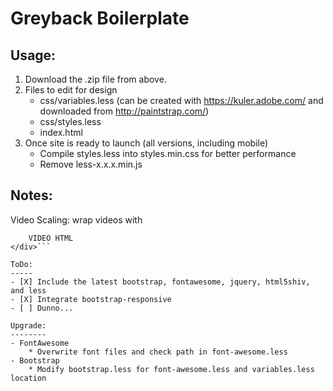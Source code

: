 Greyback Boilerplate
====================

Usage:
------
1. Download the .zip file from above.
2. Files to edit for design
	* css/variables.less (can be created with https://kuler.adobe.com/ and downloaded from http://paintstrap.com/)
	* css/styles.less
	* index.html
3. Once site is ready to launch (all versions, including mobile) 
	* Compile styles.less into styles.min.css for better performance
	* Remove less-x.x.x.min.js

Notes:
------
Video Scaling: wrap videos with

```<div class="scaleVid ratio16x9">
	VIDEO HTML
</div>```

ToDo:
-----
- [X] Include the latest bootstrap, fontawesome, jquery, html5shiv, and less
- [X] Integrate bootstrap-responsive
- [ ] Dunno...

Upgrade:
--------
- FontAwesome
	* Overwrite font files and check path in font-awesome.less
- Bootstrap
	* Modify bootstrap.less for font-awesome.less and variables.less location